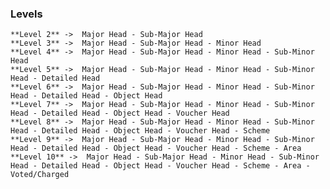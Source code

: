 ### Levels

    **Level 2** ->  Major Head - Sub-Major Head
    **Level 3** ->  Major Head - Sub-Major Head - Minor Head
    **Level 4** ->  Major Head - Sub-Major Head - Minor Head - Sub-Minor Head
    **Level 5** ->  Major Head - Sub-Major Head - Minor Head - Sub-Minor Head - Detailed Head
    **Level 6** ->  Major Head - Sub-Major Head - Minor Head - Sub-Minor Head - Detailed Head - Object Head
    **Level 7** ->  Major Head - Sub-Major Head - Minor Head - Sub-Minor Head - Detailed Head - Object Head - Voucher Head
    **Level 8** ->  Major Head - Sub-Major Head - Minor Head - Sub-Minor Head - Detailed Head - Object Head - Voucher Head - Scheme
    **Level 9** ->  Major Head - Sub-Major Head - Minor Head - Sub-Minor Head - Detailed Head - Object Head - Voucher Head - Scheme - Area
    **Level 10** ->  Major Head - Sub-Major Head - Minor Head - Sub-Minor Head - Detailed Head - Object Head - Voucher Head - Scheme - Area - Voted/Charged